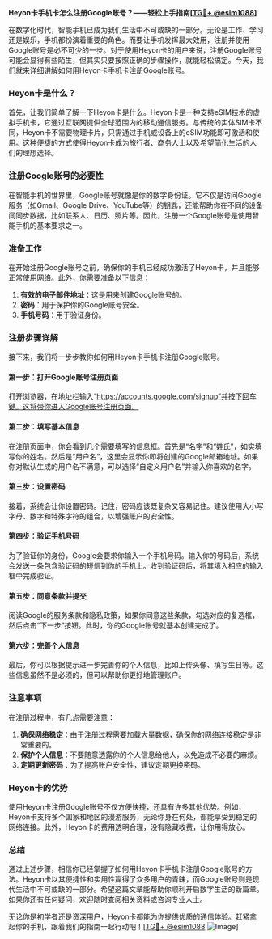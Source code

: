 **Heyon卡手机卡怎么注册Google账号？——轻松上手指南[[TG💪+ @esim1088](https://t.me/s/esim1088)]**

在数字化时代，智能手机已成为我们生活中不可或缺的一部分。无论是工作、学习还是娱乐，手机都扮演着重要的角色。而要让手机发挥最大效用，注册并使用Google账号是必不可少的一步。对于使用Heyon卡的用户来说，注册Google账号可能会显得有些陌生，但其实只要按照正确的步骤操作，就能轻松搞定。今天，我们就来详细讲解如何用Heyon卡手机卡注册Google账号。

### Heyon卡是什么？

首先，让我们简单了解一下Heyon卡是什么。Heyon卡是一种支持eSIM技术的虚拟手机卡，它通过互联网提供全球范围内的移动通信服务。与传统的实体SIM卡不同，Heyon卡不需要物理卡片，只需通过手机或设备上的eSIM功能即可激活和使用。这种便捷的方式使得Heyon卡成为旅行者、商务人士以及希望简化生活的人们的理想选择。

### 注册Google账号的必要性

在智能手机的世界里，Google账号就像是你的数字身份证。它不仅是访问Google服务（如Gmail、Google Drive、YouTube等）的钥匙，还能帮助你在不同的设备间同步数据，比如联系人、日历、照片等。因此，注册一个Google账号是使用智能手机的基本要求之一。

### 准备工作

在开始注册Google账号之前，确保你的手机已经成功激活了Heyon卡，并且能够正常使用网络。此外，你需要准备以下信息：

1. **有效的电子邮件地址**：这是用来创建Google账号的。
2. **密码**：用于保护你的Google账号安全。
3. **手机号码**：用于验证身份。

### 注册步骤详解

接下来，我们将一步步教你如何用Heyon卡手机卡注册Google账号。

#### 第一步：打开Google账号注册页面

打开浏览器，在地址栏输入“https://accounts.google.com/signup”并按下回车键。这将带你进入Google账号注册页面。

#### 第二步：填写基本信息

在注册页面中，你会看到几个需要填写的信息框。首先是“名字”和“姓氏”，如实填写你的姓名。然后是“用户名”，这里会显示你即将创建的Google邮箱地址。如果你对默认生成的用户名不满意，可以选择“自定义用户名”并输入你喜欢的名字。

#### 第三步：设置密码

接着，系统会让你设置密码。记住，密码应该既复杂又容易记住。建议使用大小写字母、数字和特殊字符的组合，以增强账户的安全性。

#### 第四步：验证手机号码

为了验证你的身份，Google会要求你输入一个手机号码。输入你的号码后，系统会发送一条包含验证码的短信到你的手机上。收到验证码后，将其填入相应的输入框中完成验证。

#### 第五步：同意条款并提交

阅读Google的服务条款和隐私政策，如果你同意这些条款，勾选对应的复选框，然后点击“下一步”按钮。此时，你的Google账号就基本创建完成了。

#### 第六步：完善个人信息

最后，你可以根据提示进一步完善你的个人信息，比如上传头像、填写生日等。这些信息虽然不是必须的，但可以帮助你更好地管理账户。

### 注意事项

在注册过程中，有几点需要注意：

1. **确保网络稳定**：由于注册过程需要加载大量数据，确保你的网络连接稳定是非常重要的。
2. **保护个人信息**：不要随意透露你的个人信息给他人，以免造成不必要的麻烦。
3. **定期更新密码**：为了提高账户安全性，建议定期更换密码。

### Heyon卡的优势

使用Heyon卡注册Google账号不仅方便快捷，还具有许多其他优势。例如，Heyon卡支持多个国家和地区的漫游服务，无论你身在何处，都能享受到稳定的网络连接。此外，Heyon卡的费用透明合理，没有隐藏收费，让你用得放心。

### 总结

通过上述步骤，相信你已经掌握了如何用Heyon卡手机卡注册Google账号的方法。Heyon卡以其便捷性和实用性赢得了众多用户的青睐，而Google账号则是现代生活中不可或缺的一部分。希望这篇文章能帮助你顺利开启数字生活的新篇章。如果你还有任何疑问，欢迎随时查阅相关资料或咨询专业人士。

无论你是初学者还是资深用户，Heyon卡都能为你提供优质的通信体验。赶紧拿起你的手机，跟着我们的指南一起行动吧！[[TG💪+ @esim1088](https://t.me/s/esim1088) ![Image](https://i.postimg.cc/4NQfJmqS/Snipaste-2025-05-13-00-14-12.png)]